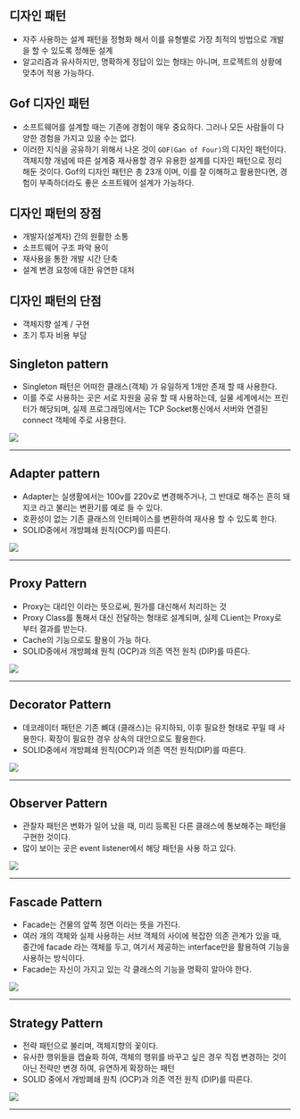 ## 디자인 패턴
- 자주 사용하는 설계 패턴을 정형화 해서 이를 유형별로 가장 최적의 방법으로 개발을 할 수 있도록 정해둔 설계
- 알고리즘과 유사하지만, 명확하게 정답이 있는 형태는 아니며, 프로젝트의 상황에 맞추어 적용 가능하다.
## Gof 디자인 패턴
- 소프트웨어를 설계할 때는 기존에 경험이 매우 중요하다. 그러나 모든 사람들이 다양한 경험을 가지고 있을 수는 없다.
- 이러한 지식을 공유하기 위해서 나온 것이 ``GOF(Gan of Four)``의 디자인 패턴이다. 객체지향 개념에 따른 설계중 재사용할 경우 유용한 설계를 디자인 패턴으로 정리 해둔 것이다.
Gof의 디자인 패턴은 총 23개 이며, 이를 잘 이해하고 활용한다면, 경험이 부족하더라도 좋은 소프트웨어 설계가 가능하다.

## 디자인 패턴의 장점
- 개발자(설계자) 간의 원활한 소통
- 소프트웨어 구조 파악 용이
- 재사용을 통한 개발 시간 단축
- 설계 변경 요청에 대한 유연한 대처
## 디자인 패턴의 단점
- 객체지향 설계 / 구현
- 초기 투자 비용 부담

## Singleton pattern

- Singleton 패턴은 어떠한 클래스(객체) 가 유일하게 1개만 존재 할 때 사용한다.
- 이를 주로 사용하는 곳은 서로 자원을 공유 할 때 사용하는데, 실물 세계에서는 프린터가 해당되며, 실제 프로그래밍에서는 TCP Socket통신에서 서버와 연결된 connect 객체에 주로 사용한다.

![](https://velog.velcdn.com/images/sjin/post/1a7163c7-e148-4eeb-a8b6-b95cab76842a/image.png)

---
## Adapter pattern
- Adapter는 실생활에서는 100v를 220v로 변경해주거나, 그 반대로 해주는 흔히 돼지코 라고 불리는 변환기를 예로 들 수 있다.
- 호환성이 없는 기존 클래스의 인터페이스를 변환하여 재사용 할 수 있도록 한다.
- SOLID중에서 개방폐쇄 원칙(OCP)를 따른다.

![](https://velog.velcdn.com/images/sjin/post/f248af30-6b17-4f4f-ba68-bf31315f27cb/image.png)

---
## Proxy Pattern
- Proxy는 대리인 이라는 뜻으로써, 뭔가를 대신해서 처리하는 것
- Proxy Class를 통해서 대신 전달하는 형태로 설계되며, 실제 CLient는 Proxy로 부터 결과를 받는다.
- Cache의 기능으로도 활용이 가능 하다.
- SOLID중에서 개방폐쇄 원칙 (OCP)과 의존 역전 원칙 (DIP)를 따른다.

![](https://velog.velcdn.com/images/sjin/post/01328965-95f9-421b-ba85-118e7cc39e3e/image.png)

---
## Decorator Pattern
- 데코레이터 패턴은 기존 뼈대 (클래스)는 유지하되, 이후 필요한 형태로 꾸밀 때 사용한다. 확장이 필요한 경우 상속의 대안으로도 활용한다. 
- SOLID중에서 개방폐쇄 원칙(OCP)과 의존 역전 원칙(DIP)를 따른다.

![](https://velog.velcdn.com/images/sjin/post/227bc6be-86c1-4f4c-b840-73fc3b28c0a4/image.png)

---

## Observer Pattern
- 관찰자 패턴은 변화가 일어 났을 때, 미리 등록된 다른 클래스에 통보해주는 패턴을 구현한 것이다.
- 많이 보이는 곳은 event listener에서 해당 패턴을 사용 하고 있다.

![](https://velog.velcdn.com/images/sjin/post/d3c99deb-40c8-4902-b5a3-a706c64b4b3c/image.png)

---

## Fascade Pattern
- Facade는 건물의 앞쪽 정면 이라는 뜻을 가진다.
- 여러 개의 객체와 실제 사용하는 서브 객체의 사이에 복잡한 의존 관계가 있을 때, 중간에 facade 라는 객체를 두고, 여기서 제공하는 interface만을 활용하여 기능을 사용하는 방식이다.
- Facade는 자신이 가지고 있는 각 클래스의 기능을 명확히 알아야 한다.

![](https://velog.velcdn.com/images/sjin/post/7283d0cb-f1ac-4221-9149-4b3e976fbcdd/image.png)

---

## Strategy Pattern
- 전략 패턴으로 불리며, 객체지향의 꽃이다.
- 유사한 행위들을 캡슐화 하여, 객체의 행위를 바꾸고 싶은 경우 직접 변경하는 것이 아닌 전략만 변경 하여, 유연하게 확장하는 패턴
- SOLID 중에서 개방폐쇄 원칙 (OCP)과 의존 역전 원칙 (DIP)를 따른다.

![](https://velog.velcdn.com/images/sjin/post/a90b5410-ff1c-4fc0-99a5-bf62889bfef2/image.png)

---
